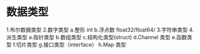 # 数据类型

1.布尔数据类型
2.数字类型
  a.整形 int
  b.浮点数 float32/float64/
3.字符串类型
4.派生类型
  a.指针类型
  b.数组类型
  c.结构化类型(struct)
  d.Channel 类型
  e.函数类型
  f.切片类型
  g.接口类型（interface）
  h.Map 类型